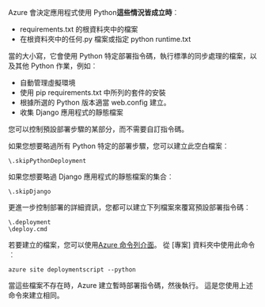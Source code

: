 Azure 會決定應用程式使用 Python**這些情況皆成立時**︰

- requirements.txt 的根資料夾中的檔案
- 在根資料夾中的任何.py 檔案或指定 python runtime.txt

當的大小寫，它會使用 Python 特定部署指令碼，執行標準的同步處理的檔案，以及其他 Python 作業，例如︰

- 自動管理虛擬環境
- 使用 pip requirements.txt 中所列的套件的安裝
- 根據所選的 Python 版本適當 web.config 建立。
- 收集 Django 應用程式的靜態檔案

您可以控制預設部署步驟的某部分，而不需要自訂指令碼。

如果您想要略過所有 Python 特定的部署步驟，您可以建立此空白檔案︰

    \.skipPythonDeployment

如果您想要略過 Django 應用程式的靜態檔案的集合︰

    \.skipDjango 

更進一步控制部署的詳細資訊，您都可以建立下列檔案來覆寫預設部署指令碼︰

    \.deployment
    \deploy.cmd

若要建立的檔案，您可以使用[Azure 命令列介面][]。  從 [專案] 資料夾中使用此命令︰

    azure site deploymentscript --python

當這些檔案不存在時，Azure 建立暫時部署指令碼，然後執行。  這是您使用上述命令來建立相同。

[Azure 命令列介面]: http://azure.microsoft.com/downloads/
